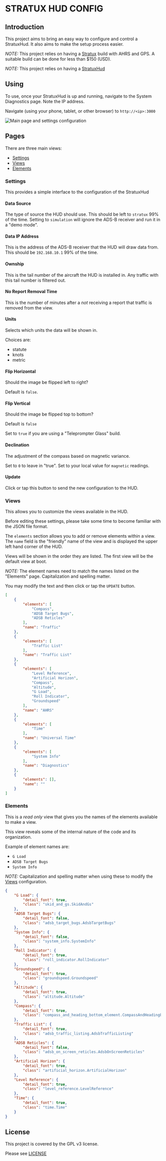 # STRATUX HUD CONFIG

## Introduction

This project aims to bring an easy way to configure and control a StratuxHud.
It also aims to make the setup process easier.

_*NOTE:*_ This project relies on having a [Stratux](http://stratux.me/) build with AHRS and GPS. A suitable build can be done for less than $150 (USD).

_*NOTE:*_ This project relies on having a [StratuxHud](https://github.com/JohnMarzulli/StratuxHud)

## Using

To use, once your StratuxHud is up and running, navigate to the System Diagnostics page. Note the IP address.

Navigate (using your phone, tablet, or other browser) to `http://<ip>:3000`

![Main page and settings configuration](media/settings_page.jpg)

## Pages

There are three main views:

- [Settings](#Settings)
- [Views](Views)
- [Elements](Elements)

### Settings

This provides a simple interface to the configuration of the StratuxHud

#### Data Source

The type of source the HUD should use. This should be left to `stratux` 99% of the time.
Setting to `simulation` will ignore the ADS-B receiver and run it in a "demo mode".

#### Data IP Address

This is the address of the ADS-B receiver that the HUD will draw data from.
This should be `192.168.10.1` 99% of the time.

#### Ownship

This is the tail number of the aircraft the HUD is installed in. Any traffic with this tail number is filtered out.

#### No Report Removal Time

This is the number of minutes after a _*not*_ receiving a report that traffic is removed from the view.

#### Units

Selects which units the data will be shown in.

Choices are:

- statute
- knots
- metric

#### Flip Horizontal

Should the image be flipped left to right?

Default is `false`.

#### Flip Vertical

Should the image be flipped top to bottom?

Default is `false`

Set to `true` if you are using a "Teleprompter Glass" build.

#### Declination

The adjustment of the compass based on magnetic variance.

Set to `0` to leave in "true".
Set to your local value for `magnetic` readings.

#### Update

Click or tap this button to send the new configuration to the HUD.

### Views

This allows you to customize the views available in the HUD.

Before editing these settings, please take some time to become familiar with the JSON file format.

The `elements` section allows you to add or remove elements within a view.
The `name` field is the "friendly" name of the view and is displayed the upper left hand corner of the HUD.

Views will be shown in the order they are listed. The first view will be the default view at boot.

_*NOTE:*_ The element names need to match the names listed on the "Elements" page. Capitalization and spelling matter.

You may modify the text and then click or tap the `UPDATE` button.

```JSON
[
    {
        "elements": [
            "Compass",
            "ADSB Target Bugs",
            "ADSB Reticles"
        ],
        "name": "Traffic"
    },
    {
        "elements": [
            "Traffic List"
        ],
        "name": "Traffic List"
    },
    {
        "elements": [
            "Level Reference",
            "Artificial Horizon",
            "Compass",
            "Altitude",
            "G Load",
            "Roll Indicator",
            "Groundspeed"
        ],
        "name": "AHRS"
    },
    {
        "elements": [
            "Time"
        ],
        "name": "Universal Time"
    },
    {
        "elements": [
            "System Info"
        ],
        "name": "Diagnostics"
    },
    {
        "elements": [],
        "name": ""
    }
]
```

### Elements

This is a _read only_ view that gives you the names of the elements available to make a view.

This view reveals some of the internal nature of the code and its organization.

Example of element names are:

- `G Load`
- `ADSB Target Bugs`
- `System Info`

_*NOTE:*_ Capitalization and spelling matter when using these to modify the [Views](#Views) configuration.

```JSON
{
    "G Load": {
        "detail_font": true,
        "class": "skid_and_gs.SkidAndGs"
    },
    "ADSB Target Bugs": {
        "detail_font": false,
        "class": "adsb_target_bugs.AdsbTargetBugs"
    },
    "System Info": {
        "detail_font": false,
        "class": "system_info.SystemInfo"
    },
    "Roll Indicator": {
        "detail_font": true,
        "class": "roll_indicator.RollIndicator"
    },
    "Groundspeed": {
        "detail_font": true,
        "class": "groundspeed.Groundspeed"
    },
    "Altitude": {
        "detail_font": true,
        "class": "altitude.Altitude"
    },
    "Compass": {
        "detail_font": true,
        "class": "compass_and_heading_bottom_element.CompassAndHeadingBottomElement"
    },
    "Traffic List": {
        "detail_font": true,
        "class": "adsb_traffic_listing.AdsbTrafficListing"
    },
    "ADSB Reticles": {
        "detail_font": false,
        "class": "adsb_on_screen_reticles.AdsbOnScreenReticles"
    },
    "Artificial Horizon": {
        "detail_font": true,
        "class": "artificial_horizon.ArtificialHorizon"
    },
    "Level Reference": {
        "detail_font": true,
        "class": "level_reference.LevelReference"
    },
    "Time": {
        "detail_font": true,
        "class": "time.Time"
    }
}
```

## License

This project is covered by the GPL v3 license.

Please see [LICENSE](LICENSE)
